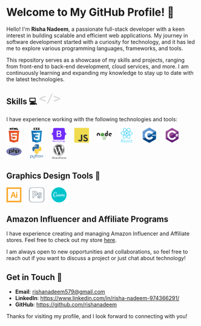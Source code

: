 # Welcome to My GitHub Profile! 👋

Hello! I'm **Risha Nadeem**, a passionate full-stack developer with a keen interest in building scalable and efficient web applications. My journey in software development started with a curiosity for technology, and it has led me to explore various programming languages, frameworks, and tools.

This repository serves as a showcase of my skills and projects, ranging from front-end to back-end development, cloud services, and more. I am continuously learning and expanding my knowledge to stay up to date with the latest technologies.

## Skills 💻 <span class="icon-animation">&lt;/&gt;</span>

<style>
  .icon-animation {
    font-family: monospace;
    display: inline-block;
    animation: blink 1s infinite alternate, move 2s infinite alternate;
    font-size: 1.5em; /* Adjust size if necessary */
  }

  @keyframes blink {
    0% { opacity: 1; }
    100% { opacity: 0; }
  }

  @keyframes move {
    0% { transform: translateY(0); }
    100% { transform: translateY(-5px); }
  }
</style>


I have experience working with the following technologies and tools:

<p align="left">
  <img src="https://raw.githubusercontent.com/devicons/devicon/master/icons/html5/html5-original-wordmark.svg" alt="HTML" width="40" height="40"/>
  &nbsp;&nbsp;&nbsp;
  <img src="https://raw.githubusercontent.com/devicons/devicon/master/icons/css3/css3-original-wordmark.svg" alt="CSS" width="40" height="40"/>
  &nbsp;&nbsp;&nbsp;
  <img src="https://raw.githubusercontent.com/devicons/devicon/master/icons/bootstrap/bootstrap-plain-wordmark.svg" alt="Bootstrap" width="40" height="40"/>
  &nbsp;&nbsp;&nbsp;


  <img src="https://raw.githubusercontent.com/devicons/devicon/master/icons/javascript/javascript-original.svg" alt="JavaScript" width="40" height="40"/>
  &nbsp;&nbsp;&nbsp;
  <img src="https://raw.githubusercontent.com/devicons/devicon/master/icons/nodejs/nodejs-original-wordmark.svg" alt="Node.js" width="40" height="40"/>
  &nbsp;&nbsp;&nbsp;
  <img src="https://raw.githubusercontent.com/devicons/devicon/master/icons/react/react-original-wordmark.svg" alt="React" width="40" height="40"/>
  &nbsp;&nbsp;&nbsp;
  <img src="https://raw.githubusercontent.com/devicons/devicon/master/icons/cplusplus/cplusplus-original.svg" alt="C++" width="40" height="40"/>
  &nbsp;&nbsp;&nbsp;
  <img src="https://raw.githubusercontent.com/devicons/devicon/master/icons/csharp/csharp-original.svg" alt="C#" width="40" height="40"/>
  &nbsp;&nbsp;&nbsp;
  <img src="https://raw.githubusercontent.com/devicons/devicon/master/icons/php/php-original.svg" alt="PHP Laravel" width="40" height="40"/>
  &nbsp;&nbsp;&nbsp;
  <img src="https://raw.githubusercontent.com/devicons/devicon/master/icons/python/python-original-wordmark.svg" alt="Python" width="40" height="40"/>
  &nbsp;&nbsp;&nbsp;
  <img src="https://raw.githubusercontent.com/devicons/devicon/master/icons/wordpress/wordpress-plain-wordmark.svg" alt="WordPress" width="40" height="40"/>
</p>

## Graphics Design Tools 🎨

<p align="left">
  <img src="https://raw.githubusercontent.com/devicons/devicon/master/icons/illustrator/illustrator-line.svg" alt="Adobe Illustrator" width="40" height="40"/>
  &nbsp;&nbsp;&nbsp;
  <img src="https://raw.githubusercontent.com/devicons/devicon/master/icons/photoshop/photoshop-line.svg" alt="Adobe Photoshop" width="40" height="40"/>
  &nbsp;&nbsp;&nbsp;


  <img src="https://raw.githubusercontent.com/devicons/devicon/master/icons/canva/canva-original.svg" alt="Canva" width="40" height="40"/>
  &nbsp;&nbsp;&nbsp;

</p>

## Amazon Influencer and Affiliate Programs

I have experience creating and managing Amazon Influencer and Affiliate stores. 
Feel free to check out my store [here](your-amazon-link).


 

I am always open to new opportunities and collaborations, so feel free to reach out if you want to discuss a project or just chat about technology!

## Get in Touch 📧

- **Email**: rishanadeem579@gmail.com
- **LinkedIn**: https://www.linkedin.com/in/risha-nadeem-974366291/
- **GitHub**: https://github.com/rishanadeem

Thanks for visiting my profile, and I look forward to connecting with you!
